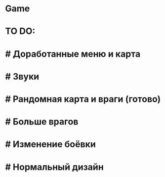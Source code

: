 # Game
# TO DO:
#  
# #  Доработанные меню и карта
# #  Звуки
# #  Рандомная карта и враги (готово)
# #  Больше врагов
# #  Изменение боёвки
# #  Нормальный дизайн
#
 
